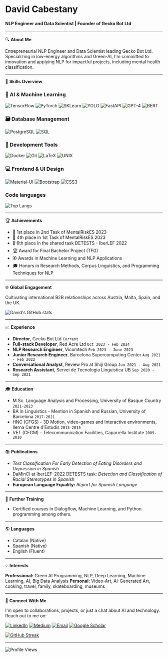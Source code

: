 # David Cabestany
#### NLP Engineer and Data Scientist | Founder of Gecko Bot Ltd

---

🔍 **About Me**

Entrepreneurial NLP Engineer and Data Scientist leading Gecko Bot Ltd. Specializing in low-energy algorithms and Green-AI, I'm committed to innovation and applying NLP for impactful projects, including mental health classification.

---

🔧 **Skills Overview**

### 🚀 AI & Machine Learning

![TensorFlow](https://img.shields.io/badge/-TensorFlow-FF6F00?style=flat&logo=TensorFlow&logoColor=white)
![PyTorch](https://img.shields.io/badge/-PyTorch-EE4C2C?style=flat&logo=PyTorch&logoColor=white)
![SKLearn](https://img.shields.io/badge/-SKLearn-F7931E?style=flat&logo=scikit-learn&logoColor=white)
![YOLO](https://img.shields.io/badge/-YOLO-black?style=flat&logo=yolo&logoColor=white)
![FastAPI](https://img.shields.io/badge/-FastAPI-009688?style=flat&logo=fastapi&logoColor=white)
![GPT-4](https://img.shields.io/badge/-GPT--4-9cf?style=flat&logo=openai&logoColor=white)
![BERT](https://img.shields.io/badge/-BERT-orange?style=flat&logo=bert&logoColor=white)

### 🗃️ Database Management

![PostgreSQL](https://img.shields.io/badge/-PostgreSQL-336791?style=flat&logo=PostgreSQL&logoColor=white)
![SQL](https://img.shields.io/badge/-SQL-4479A1?style=flat&logo=MySQL&logoColor=white)

### 🧰 Development Tools

![Docker](https://img.shields.io/badge/-Docker-2496ED?style=flat&logo=Docker&logoColor=white)
![Git](https://img.shields.io/badge/-Git-F05032?style=flat&logo=Git&logoColor=white)
![LaTeX](https://img.shields.io/badge/-LaTeX-008080?style=flat&logo=LaTeX&logoColor=white)
![UNIX](https://img.shields.io/badge/-UNIX-333333?style=flat&logo=linux&logoColor=white)

### 💻 Frontend & UI Design

![Material-UI](https://img.shields.io/badge/-Material--UI-0081CB?style=flat&logo=mui&logoColor=white)
![Bootstrap](https://img.shields.io/badge/-Bootstrap-563D7C?style=flat&logo=bootstrap&logoColor=white)
![CSS3](https://img.shields.io/badge/-CSS3-1572B6?style=flat&logo=css3&logoColor=white)

### Code languages

![Top Langs](https://github-readme-stats-lemon-seven.vercel.app/api/top-langs/?username=DavidCabestany&langs_count=8&hide=jupyter%20notebook&hide-title=true&theme=shadow_green)

---

🏆 **Achievements**

- 🥇 1st place in 2nd Task of MentalRiskES 2023
- 🏅 4th place in 1st Task of MentalRiskES 2023
- 🎖 6th place in the shared task DETESTS - IberLEF 2022
- 🏆 Award for Final Bachelor Project (TFG)
- 🏵 Awards in Machine Learning and NLP Applications
- 🎓 Honors in Research Methods, Corpus Linguistics, and Programming Techniques for NLP

---

🌐 **Global Engagement**

Cultivating international B2B relationships across Austria, Malta, Spain, and the UK.

![David's GitHub stats](https://github-readme-stats-lemon-seven.vercel.app/api?username=DavidCabestany&show_icons=true&count_private=true&theme=shadow_green)

---

📈 **Experience**

- **Director**, Gecko Bot Ltd `Current`
- **Full-stack Developer**, Red Acre Ltd `Oct 2023 - Feb 2024`
- **NLP Research Engineer**, Vicomtech `Feb 2023 - June 2023`
- **Junior Research Engineer**, Barcelona Supercomputing Center `Aug 2021 - Feb 2022`
- **Conversational Analyst**, Review Pro at Shiji Group `Jun 2021 - Aug 2021`
- **Research Assistant**, Servei de Tecnologia Linguistica UB `Sep 2020 - Sep 2021`

---

🎓 **Education**

- M.Sc. Language Analysis and Processing, University of Basque Country `2021-2023`
- BA in Linguistics - Mention in Spanish and Russian, University of Barcelona `2017-2021`
- HNC (CFGS) - 3D Motion, video-games and Interactive environments, Ilerna Centre d’Estudis `2013-2015`
- VET (CFGM) - Telecommunication Facilities, Caparrella Institute `2009-2010`

---

📚 **Publications**

- _Text Classification For Early Detection of Eating Disorders and Depression in Spanish_
- DaMinCi at IberLEF-2022 DETESTS task: _Detection and Classification of Racial Stereotypes in Spanish_
- **European Language Equality:** _Report for Spanish Language_

---

🚀 **Further Training**

- Certified courses in Dialogflow, Machine Learning, and Python programming among others.

---

🌎 **Languages**

- Catalan (Native)
- Spanish (Native)
- English (Fluent)

---

💡 **Interests**

**Professional:** Green AI Programming, NLP, Deep Learning, Machine Learning, AI, Big Data Analysis
**Personal:** Video-Art, AI-Generated Art, cooking, travel, family, skateboarding, museums

---

🤝 **Connect With Me**

I'm open to collaborations, projects, or just a chat about AI and technology. Reach out to me on:

[![LinkedIn](https://img.shields.io/badge/-LinkedIn-blue?style=flat-square&logo=LinkedIn&logoColor=white)](https://www.linkedin.com/in/david-cabestany/)
[![Medium](https://img.shields.io/badge/-Medium-black?style=flat-square&logo=Medium&logoColor=white)](https://medium.com/@dcabesma)
[![Email](https://img.shields.io/badge/-Email-red?style=flat-square&logo=Gmail&logoColor=white)](mailto:dcabesma@gmail.com)
[![Google Scholar](https://img.shields.io/badge/-Google_Scholar-4285F4?style=flat-square&logo=GoogleScholar&logoColor=white)](https://scholar.google.com/citations?user=habwl94AAAAJ&hl=en)

[![GitHub Streak](https://github-readme-streak-stats.herokuapp.com?user=DavidCabestany&theme=whatsapp-light2&card_width=380)](https://git.io/streak-stats)

---
![Profile Views](https://komarev.com/ghpvc/?username=DavidCabestany)
